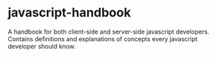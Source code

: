 # javascript-handbook

A handbook for both client-side and server-side javascript developers. Contains definitions and explanations of concepts every javascript developer should know.
